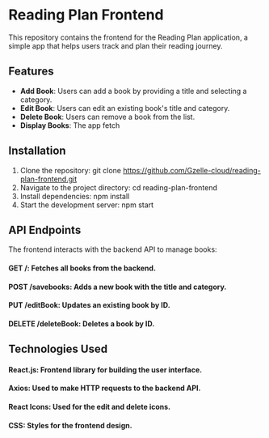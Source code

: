 # Reading Plan Frontend

This repository contains the frontend for the Reading Plan application, a simple app that helps users track and plan their reading journey.

## Features

- **Add Book**: Users can add a book by providing a title and selecting a category.
- **Edit Book**: Users can edit an existing book's title and category.
- **Delete Book**: Users can remove a book from the list.
- **Display Books**: The app fetch

## Installation

1. Clone the repository:
   git clone https://github.com/Gzelle-cloud/reading-plan-frontend.git
2. Navigate to the project directory:
   cd reading-plan-frontend
4. Install dependencies:
   npm install
6. Start the development server:
   npm start

## API Endpoints
The frontend interacts with the backend API to manage books:

#### GET /: Fetches all books from the backend.
#### POST /savebooks: Adds a new book with the title and category.
#### PUT /editBook: Updates an existing book by ID.
#### DELETE /deleteBook: Deletes a book by ID.

## Technologies Used
#### React.js: Frontend library for building the user interface.
#### Axios: Used to make HTTP requests to the backend API.
#### React Icons: Used for the edit and delete icons.
#### CSS: Styles for the frontend design.
